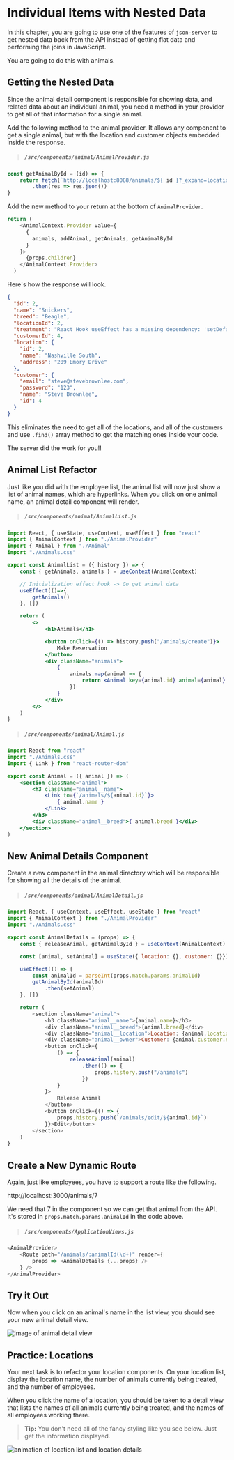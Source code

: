 # Individual Items with Nested Data

In this chapter, you are going to use one of the features of `json-server` to get nested data back from the API instead of getting flat data and performing the joins in JavaScript.

You are going to do this with animals.

## Getting the Nested Data

Since the animal detail component is responsible for showing data, and related data about an individual animal, you need a method in your provider to get all of that information for a single animal.

Add the following method to the animal provider. It allows any component to get a single animal, but with the location and customer objects embedded inside the response.

> ##### `/src/components/animal/AnimalProvider.js`

```js
const getAnimalById = (id) => {
    return fetch(`http://localhost:8088/animals/${ id }?_expand=location&_expand=customer`)
        .then(res => res.json())
}
```

Add the new method to your return at the bottom of `AnimalProvider`.

```js
return (
    <AnimalContext.Provider value={
      {
        animals, addAnimal, getAnimals, getAnimalById
      }
    }>
      {props.children}
    </AnimalContext.Provider>
  )
```

Here's how the response will look.

```json
{
  "id": 2,
  "name": "Snickers",
  "breed": "Beagle",
  "locationId": 2,
  "treatment": "React Hook useEffect has a missing dependency: 'setDefaults'. Either include it or",
  "customerId": 4,
  "location": {
    "id": 2,
    "name": "Nashville South",
    "address": "209 Emory Drive"
  },
  "customer": {
    "email": "steve@stevebrownlee.com",
    "password": "123",
    "name": "Steve Brownlee",
    "id": 4
  }
}
```

This eliminates the need to get all of the locations, and all of the customers and use `.find()` array method to get the matching ones inside your code.

The server did the work for you!!

## Animal List Refactor

Just like you did with the employee list, the animal list will now just show a list of animal names, which are hyperlinks. When you click on one animal name, an animal detail component will render.

> ##### `/src/components/animal/AnimalList.js`

```jsx
import React, { useState, useContext, useEffect } from "react"
import { AnimalContext } from "./AnimalProvider"
import { Animal } from "./Animal"
import "./Animals.css"

export const AnimalList = ({ history }) => {
    const { getAnimals, animals } = useContext(AnimalContext)

    // Initialization effect hook -> Go get animal data
    useEffect(()=>{
        getAnimals()
    }, [])

    return (
        <>
            <h1>Animals</h1>

            <button onClick={() => history.push("/animals/create")}>
                Make Reservation
            </button>
            <div className="animals">
                {
                    animals.map(animal => {
                        return <Animal key={animal.id} animal={animal} />
                    })
                }
            </div>
        </>
    )
}
```

> ##### `/src/components/animal/Animal.js`

```jsx
import React from "react"
import "./Animals.css"
import { Link } from "react-router-dom"

export const Animal = ({ animal }) => (
    <section className="animal">
        <h3 className="animal__name">
            <Link to={`/animals/${animal.id}`}>
                { animal.name }
            </Link>
        </h3>
        <div className="animal__breed">{ animal.breed }</div>
    </section>
)
```

## New Animal Details Component

Create a new component in the animal directory which will be responsible for showing all the details of the animal.

> ##### `/src/components/animal/AnimalDetail.js`

```js
import React, { useContext, useEffect, useState } from "react"
import { AnimalContext } from "./AnimalProvider"
import "./Animals.css"

export const AnimalDetails = (props) => {
    const { releaseAnimal, getAnimalById } = useContext(AnimalContext)

    const [animal, setAnimal] = useState({ location: {}, customer: {}})

    useEffect(() => {
        const animalId = parseInt(props.match.params.animalId)
        getAnimalById(animalId)
            .then(setAnimal)
    }, [])

    return (
        <section className="animal">
            <h3 className="animal__name">{animal.name}</h3>
            <div className="animal__breed">{animal.breed}</div>
            <div className="animal__location">Location: {animal.location.name}</div>
            <div className="animal__owner">Customer: {animal.customer.name}</div>
            <button onClick={
                () => {
                    releaseAnimal(animal)
                        .then(() => {
                            props.history.push("/animals")
                        })
                }
            }>
                Release Animal
            </button>
            <button onClick={() => {
                props.history.push(`/animals/edit/${animal.id}`)
            }}>Edit</button>
        </section>
    )
}
```

## Create a New Dynamic Route

Again, just like employees, you have to support a route like the following.

http://localhost:3000/animals/7

We need that 7 in the component so we can get that animal from the API. It's stored in `props.match.params.animalId` in the code above.

> ##### `/src/components/ApplicationViews.js`

```js
<AnimalProvider>
    <Route path="/animals/:animalId(\d+)" render={
        props => <AnimalDetails {...props} />
    } />
</AnimalProvider>
```

## Try it Out

Now when you click on an animal's name in the list view, you should see your new animal detail view.

![image of animal detail view](./images/animal-details.gif)

## Practice: Locations

Your next task is to refactor your location components. On your location list, display the location name, the number of animals currently being treated, and the number of employees.

When you click the name of a location, you should be taken to a detail view that lists the names of all animals currently being treated, and the names of all employees working there.

> **Tip:** You don't need all of the fancy styling like you see below. Just get the information displayed.

![animation of location list and location details](./images/location-details.gif)
